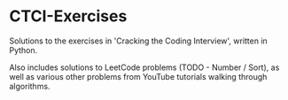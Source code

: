 # CTCI-Exercises

Solutions to the exercises in 'Cracking the Coding Interview', written in Python.

Also includes solutions to LeetCode problems (TODO - Number / Sort), as well as various other problems from YouTube tutorials walking through algorithms.